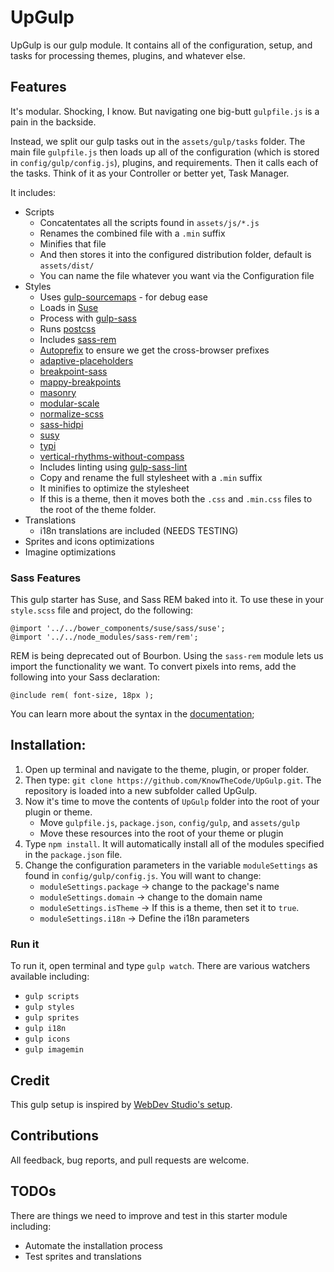 # UpGulp

UpGulp is our gulp module.  It contains all of the configuration, setup, and tasks for processing themes, plugins, and whatever else.
	 	
## Features

It's modular. Shocking, I know.  But navigating one big-butt `gulpfile.js` is a pain in the backside.  

Instead, we split our gulp tasks out in the `assets/gulp/tasks` folder.  The main file `gulpfile.js` then loads up all of the configuration (which is stored in `config/gulp/config.js`), plugins, and requirements.  Then it calls each of the tasks.  Think of it as your Controller or better yet, Task Manager.

It includes:

- Scripts
    - Concatentates all the scripts found in `assets/js/*.js`
    - Renames the combined file with a `.min` suffix
    - Minifies that file
    - And then stores it into the configured distribution folder, default is `assets/dist/`
    - You can name the file whatever you want via the Configuration file
- Styles
    - Uses [gulp-sourcemaps](https://www.npmjs.com/package/gulp-sourcemaps) - for debug ease
    - Loads in [Suse](http://susy.oddbird.net/) 
    - Process with [gulp-sass](https://www.npmjs.com/package/gulp-sass)
    - Runs [postcss](https://www.npmjs.com/package/postcss)
    - Includes [sass-rem](https://www.npmjs.com/package/sass-rem)
    - [Autoprefix](https://github.com/postcss/autoprefixer) to ensure we get the cross-browser prefixes
    - [adaptive-placeholders](https://github.com/zellwk/adaptive-placeholders)
    - [breakpoint-sass](http://breakpoint-sass.com/)
    - [mappy-breakpoints](https://github.com/zellwk/mappy-breakpoints)
    - [masonry](http://masonry.desandro.com/)
    - [modular-scale](https://github.com/modularscale/modularscale-sass)
    - [normalize-scss](https://github.com/JohnAlbin/normalize-scss)
    - [sass-hidpi](https://github.com/kaelig/hidpi)
    - [susy](http://susy.oddbird.net/)
    - [typi](https://github.com/zellwk/typi)
    - [vertical-rhythms-without-compass](https://github.com/zellwk/vertical-rhythms-without-compass)
    - Includes linting using [gulp-sass-lint](https://www.npmjs.com/package/gulp-sass-lint)
    - Copy and rename the full stylesheet with a `.min` suffix
    - It minifies to optimize the stylesheet
    - If this is a theme, then it moves both the `.css` and `.min.css` files to the root of the theme folder.
- Translations
    - i18n translations are included (NEEDS TESTING)
- Sprites and icons optimizations
- Imagine optimizations    

### Sass Features

This gulp starter has Suse, and Sass REM baked into it.  To use these in your `style.scss` file and project, do the following:

```
@import '../../bower_components/suse/sass/suse';
@import '../../node_modules/sass-rem/rem';
```

REM is being deprecated out of Bourbon.  Using the `sass-rem` module lets us import the functionality we want.  To convert pixels into rems, add the following into your Sass declaration:

`@include rem( font-size, 18px );`

You can learn more about the syntax in the [documentation](https://www.npmjs.com/package/sass-rem#scss); 

## Installation:

1. Open up terminal and navigate to the theme, plugin, or proper folder.
2. Then type: `git clone https://github.com/KnowTheCode/UpGulp.git`.  The repository is loaded into a new subfolder called UpGulp.
3. Now it's time to move the contents of `UpGulp` folder into the root of your plugin or theme.
    - Move `gulpfile.js`, `package.json`, `config/gulp`, and `assets/gulp`
    - Move these resources into the root of your theme or plugin
4. Type `npm install`.  It will automatically install all of the modules specified in the `package.json` file.
5. Change the configuration parameters in the variable `moduleSettings` as found in `config/gulp/config.js`. You will want to change:
    - `moduleSettings.package` -> change to the package's name
    - `moduleSettings.domain` -> change to the domain name
    - `moduleSettings.isTheme` -> If this is a theme, then set it to `true`.
    - `moduleSettings.i18n` -> Define the i18n parameters

### Run it
    
To run it, open terminal and type `gulp watch`.  There are various watchers available including:
    
- `gulp scripts`
- `gulp styles`
- `gulp sprites`
- `gulp i18n`
- `gulp icons`
- `gulp imagemin`

## Credit

This gulp setup is inspired by [WebDev Studio's setup](https://github.com/WebDevStudios/wd_s/blob/master/Gulpfile.js).

## Contributions

All feedback, bug reports, and pull requests are welcome.

## TODOs

There are things we need to improve and test in this starter module including:

- Automate the installation process
- Test sprites and translations
